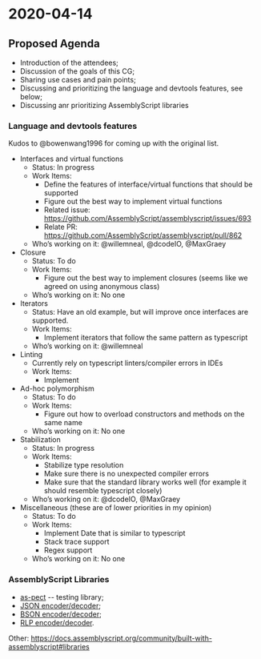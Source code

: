 # 2020-04-14

## Proposed Agenda
* Introduction of the attendees;
* Discussion of the goals of this CG;
* Sharing use cases and pain points;
* Discussing and prioritizing the language and devtools features, see below;
* Discussing anr prioritizing AssemblyScript libraries

### Language and devtools features
Kudos to @bowenwang1996 for coming up with the original list.

* Interfaces and virtual functions 
  * Status: In progress
  * Work Items:
    * Define the features of interface/virtual functions that should be supported
    * Figure out the best way to implement virtual functions
    * Related issue: https://github.com/AssemblyScript/assemblyscript/issues/693
    * Relate PR: https://github.com/AssemblyScript/assemblyscript/pull/862
  * Who’s working on it: @willemneal, @dcodeIO, @MaxGraey
* Closure
  * Status: To do
  * Work Items:
    * Figure out the best way to implement closures (seems like we agreed on using anonymous class)
  * Who’s working on it: No one
* Iterators
  * Status: Have an old example, but will improve once interfaces are supported.
  * Work Items:
    * Implement iterators that follow the same pattern as typescript
  * Who’s working on it: @willemneal
* Linting
  * Currently rely on typescript linters/compiler errors in IDEs
  * Work Items:
    * Implement 
* Ad-hoc polymorphism
  * Status: To do
  * Work Items:
    * Figure out how to overload constructors and methods on the same name
  * Who’s working on it: No one
* Stabilization
  * Status: In progress
  * Work Items:
    * Stabilize type resolution
    * Make sure there is no unexpected compiler errors
    * Make sure that the standard library works well (for example it should resemble typescript closely)
  * Who’s working on it: @dcodeIO, @MaxGraey
* Miscellaneous (these are of lower priorities in my opinion)
  * Status: To do
  * Work Items:
    * Implement Date that is similar to typescript
    * Stack trace support
    * Regex support
  * Who’s working on it: No one

### AssemblyScript Libraries

* [as-pect](https://github.com/jtenner/as-pect) -- testing library;
* [JSON encoder/decoder](https://github.com/nearprotocol/assemblyscript-json);
* [BSON encoder/decoder](https://github.com/nearprotocol/assemblyscript-bson);
* [RLP encoder/decoder](https://github.com/nearprotocol/assemblyscript-rlp).

Other: https://docs.assemblyscript.org/community/built-with-assemblyscript#libraries


